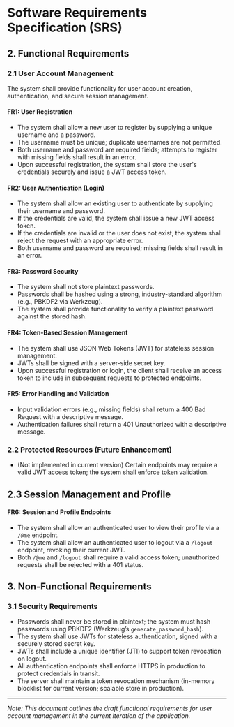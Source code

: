 # Software Requirements Specification (SRS)

## 2. Functional Requirements

### 2.1 User Account Management

The system shall provide functionality for user account creation, authentication, and secure session management.

#### FR1: User Registration
- The system shall allow a new user to register by supplying a unique username and a password.
- The username must be unique; duplicate usernames are not permitted.
- Both username and password are required fields; attempts to register with missing fields shall result in an error.
- Upon successful registration, the system shall store the user's credentials securely and issue a JWT access token.

#### FR2: User Authentication (Login)
- The system shall allow an existing user to authenticate by supplying their username and password.
- If the credentials are valid, the system shall issue a new JWT access token.
- If the credentials are invalid or the user does not exist, the system shall reject the request with an appropriate error.
- Both username and password are required; missing fields shall result in an error.

#### FR3: Password Security
- The system shall not store plaintext passwords.
- Passwords shall be hashed using a strong, industry-standard algorithm (e.g., PBKDF2 via Werkzeug).
- The system shall provide functionality to verify a plaintext password against the stored hash.

#### FR4: Token-Based Session Management
- The system shall use JSON Web Tokens (JWT) for stateless session management.
- JWTs shall be signed with a server-side secret key.
- Upon successful registration or login, the client shall receive an access token to include in subsequent requests to protected endpoints.

#### FR5: Error Handling and Validation
- Input validation errors (e.g., missing fields) shall return a 400 Bad Request with a descriptive message.
- Authentication failures shall return a 401 Unauthorized with a descriptive message.

### 2.2 Protected Resources (Future Enhancement)
- (Not implemented in current version) Certain endpoints may require a valid JWT access token; the system shall enforce token validation.

## 2.3 Session Management and Profile

#### FR6: Session and Profile Endpoints
- The system shall allow an authenticated user to view their profile via a `/@me` endpoint.
- The system shall allow an authenticated user to logout via a `/logout` endpoint, revoking their current JWT.
- Both `/@me` and `/logout` shall require a valid access token; unauthorized requests shall be rejected with a 401 status.

## 3. Non-Functional Requirements

### 3.1 Security Requirements
- Passwords shall never be stored in plaintext; the system must hash passwords using PBKDF2 (Werkzeug’s `generate_password_hash`).
- The system shall use JWTs for stateless authentication, signed with a securely stored secret key.
- JWTs shall include a unique identifier (JTI) to support token revocation on logout.
- All authentication endpoints shall enforce HTTPS in production to protect credentials in transit.
- The server shall maintain a token revocation mechanism (in-memory blocklist for current version; scalable store in production).

---
*Note: This document outlines the draft functional requirements for user account management in the current iteration of the application.*